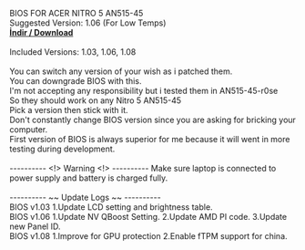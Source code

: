 BIOS FOR ACER NITRO 5 AN515-45
<br>Suggested Version: 1.06 (For Low Temps)
<br><a href="https://github.com/ny4rlk0/BIOS-ACER-NITRO-5-AN515-45/releases/download/BIOS_1.03_1.06_1.08/All_BIOS_ACER_NITRO_5_AN515-45-R0SE.zip"><b>İndir / Download</b></a>
<br>
<br>Included Versions: 1.03, 1.06, 1.08
<br>
<br>You can switch any version of your wish as i patched them.
<br>You can downgrade BIOS with this.
<br>I'm not accepting any responsibility but i tested them in AN515-45-r0se
<br>So they should work on any Nitro 5 AN515-45
<br>Pick a version then stick with it.
<br>Don't constantly change BIOS version since you are asking for bricking your computer.
<br>First version of BIOS is always superior for me because it will went in more testing during development.
<br>
<br> ---------- <!> Warning <!> ----------
Make sure laptop is connected to power supply and battery is charged fully.
<br>
<br> ---------- ~~ Update Logs ~~ ----------
<br>BIOS v1.03 1.Update LCD setting and brightness table.
<br>BIOS v1.06 1.Update NV QBoost Setting. 2.Update AMD PI code. 3.Update new Panel ID.
<br>BIOS v1.08 1.Improve for GPU protection 2.Enable fTPM support for china.
